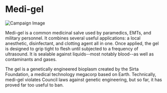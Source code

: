 # Medi-gel

![Campaign Image](/media/medi-gel.jpg)

Medi-gel is a common medicinal salve used by paramedics, EMTs, and military personnel. It combines several useful applications: a local anesthetic, disinfectant, and clotting agent all in one. Once applied, the gel is designed to grip tight to flesh until subjected to a frequency of ultrasound. It is sealable against liquids--most notably blood--as well as contaminants and gases.

The gel is a genetically engineered bioplasm created by the Sirta Foundation, a medical technology megacorp based on Earth. Technically, medi-gel violates Council laws against genetic engineering, but so far, it has proved far too useful to ban.